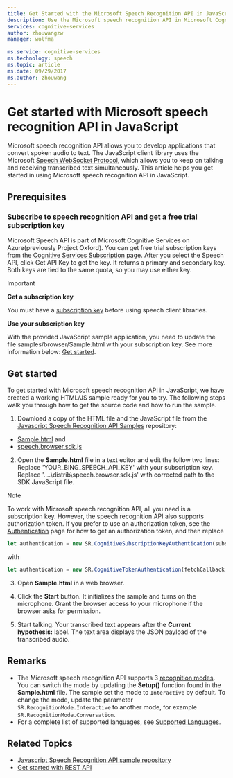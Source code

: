 ```yaml
---
title: Get Started with the Microsoft Speech Recognition API in JavaScript | Microsoft Docs
description: Use the Microsoft speech recognition API in Microsoft Cognitive Services to develop applications that continuously convert spoken audio to text.
services: cognitive-services
author: zhouwangzw
manager: wolfma

ms.service: cognitive-services
ms.technology: speech
ms.topic: article
ms.date: 09/29/2017
ms.author: zhouwang
---
```

# Get started with Microsoft speech recognition API in JavaScript

Microsoft speech recognition API allows you to develop applications that convert spoken audio to text. The JavaScript client library uses the Microsoft [Speech WebSocket Protocol](../API-Reference-REST/websocketprotocol.md), which allows you to keep on talking and receiving transcribed text simultaneously. This article helps you get started in using Microsoft speech recognition API in JavaScript.

## Prerequisites

### Subscribe to speech recognition API and get a free trial subscription key

Microsoft Speech API is part of Microsoft Cognitive Services on Azure(previously Project Oxford). You can get free trial subscription keys from the [Cognitive Services Subscription](https://azure.microsoft.com/try/cognitive-services/) page. After you select the Speech API, click Get API Key to get the key. It returns a primary and secondary key. Both keys are tied to the same quota, so you may use either key.

> [!IMPORTANT]
> **Get a subscription key**
>
> You must have a [subscription key](https://azure.microsoft.com/try/cognitive-services/) before using speech client libraries.
>
> **Use your subscription key**
>
> With the provided JavaScript sample application, you need to update the file samples/browser/Sample.html with your subscription key. See more information below: [Get started](#get-started).

## Get started

To get started with Microsoft speech recognition API in JavaScript, we have created a working HTML/JS sample ready for you to try. The following steps walk you through how to get the source code and how to run the sample.

1. Download a copy of the HTML file and the JavaScript file from the [Javascript Speech Recognition API Samples](https://github.com/Azure-Samples/SpeechToText-WebSockets-Javascript) repository:
  - [Sample.html](https://github.com/Azure-Samples/SpeechToText-WebSockets-Javascript/blob/master/samples/browser/Sample.html) and
  - [speech.browser.sdk.js](https://github.com/Azure-Samples/SpeechToText-WebSockets-Javascript/blob/master/distrib/speech.browser.sdk.js)

2. Open the **Sample.html** file in a text editor and edit the follow two lines:
  Replace 'YOUR_BING_SPEECH_API_KEY' with your subscription key.
  Replace '..\..\distrib\speech.browser.sdk.js' with corrected path to the SDK JavaScript file.

  > [!NOTE]
  > To work with Microsoft speech recognition API, all you need is a subscription key. However, the speech recognition API also supports authorization token. If you prefer to use an authorization token, see the [Authentication](../How-to/how-to-authentication.md) page for how to get an authorization token, and then replace

  ```javaScript
  let authentication = new SR.CognitiveSubscriptionKeyAuthentication(subscriptionKey);
  ```

  with

  ```javascript
  let authentication = new SR.CognitiveTokenAuthentication(fetchCallback, fetchOnExpiryCallback);
  ```

3. Open **Sample.html** in a web browser.

4. Click the **Start** button. It initializes the sample and turns on the microphone. Grant the browser access to your microphone if the browser asks for permission.

5. Start talking. Your transcribed text appears after the **Current hypothesis:** label. The text area displays the JSON payload of the transcribed audio.

## Remarks

- The Microsoft speech recognition API supports 3 [recognition modes](../concepts.md#recognition-modes). You can switch the mode by updating the **Setup()** function found in the **Sample.html** file. The sample set the mode to `Interactive` by default. To change the mode, update the parameter `SR.RecognitionMode.Interactive` to another mode, for example `SR.RecognitionMode.Conversation`.
- For a complete list of supported languages, see [Supported Languages](../API-Reference-REST/supportedlanguages.md).

## Related Topics

- [Javascript Speech Recognition API sample repository](https://github.com/Azure-Samples/SpeechToText-WebSockets-Javascript)
- [Get started with REST API](GetStartedREST.md)
